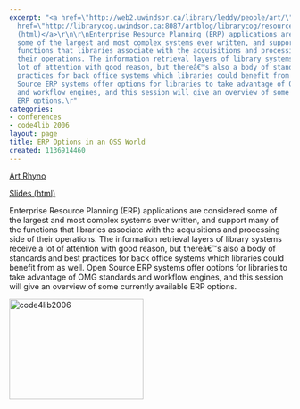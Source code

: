 ```yaml
---
excerpt: "<a href=\"http://web2.uwindsor.ca/library/leddy/people/art/\">Art Rhyno</a>\r\n\r\n<a
  href=\"http://librarycog.uwindsor.ca:8087/artblog/librarycog/resources/erp/erp.html\">Slides
  (html)</a>\r\n\r\nEnterprise Resource Planning (ERP) applications are considered
  some of the largest and most complex systems ever written, and support many of the
  functions that libraries associate with the acquisitions and processing side of
  their operations. The information retrieval layers of library systems receive a
  lot of attention with good reason, but thereâ€™s also a body of standards and best
  practices for back office systems which libraries could benefit from as well. Open
  Source ERP systems offer options for libraries to take advantage of OMG standards
  and workflow engines, and this session will give an overview of some currently available
  ERP options.\r"
categories:
- conferences
- code4lib 2006
layout: page
title: ERP Options in an OSS World
created: 1136914460
---
```

<a href="http://web2.uwindsor.ca/library/leddy/people/art/">Art Rhyno</a>

<a href="http://librarycog.uwindsor.ca:8087/artblog/librarycog/resources/erp/erp.html">Slides (html)</a>

Enterprise Resource Planning (ERP) applications are considered some of the largest and most complex systems ever written, and support many of the functions that libraries associate with the acquisitions and processing side of their operations. The information retrieval layers of library systems receive a lot of attention with good reason, but thereâ€™s also a body of standards and best practices for back office systems which libraries could benefit from as well. Open Source ERP systems offer options for libraries to take advantage of OMG standards and workflow engines, and this session will give an overview of some currently available ERP options.

<a href="http://www.flickr.com/photos/ebyryan/100266082/" title="Photo Sharing"><img src="http://static.flickr.com/21/100266082_e382b0d510_m.jpg" width="240" height="180" alt="code4lib2006" /></a>

